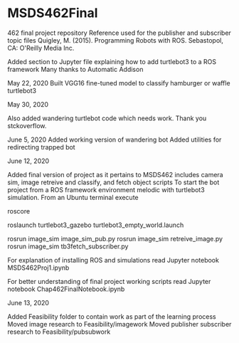 # MSDS462Final
462 final project repository
Reference used for the publisher and subscriber topic files
Quigley, M. (2015). Programming Robots with ROS. Sebastopol, CA: O'Reilly Media Inc.


Added section to Jupyter file explaining how to add turtlebot3 to a ROS framework
Many thanks to Automatic Addison

May 22, 2020
Built VGG16 fine-tuned model to classify hamburger or waffle turtlebot3

May 30, 2020

Also added wandering turtlebot code which needs work. Thank you stckoverflow.

June 5, 2020
Added working version of wandering bot
Added utilities for redirecting trapped bot

June 12, 2020

Added final version of project as it pertains to MSDS462 includes camera sim, image retreive and classify, and fetch object scripts
To start the bot project from a ROS framework environment melodic with turtlebot3 simulation. From an Ubuntu terminal execute

roscore

roslaunch turtlebot3_gazebo turtlebot3_empty_world.launch

rosrun image_sim image_sim_pub.py
rosrun image_sim retreive_image.py
rosrun image_sim tb3fetch_subscriber.py

For explanation of installing ROS and simulations read Jupyter notebook MSDS462Proj1.ipynb

For better understanding of final project working scripts read Jupyter notebook Chap462FinalNotebook.ipynb

June 13, 2020

Added Feasibility folder to contain work as part of the learning process
Moved image research to Feasibility/imagework
Moved publisher subscriber research to Feasibility/pubsubwork



